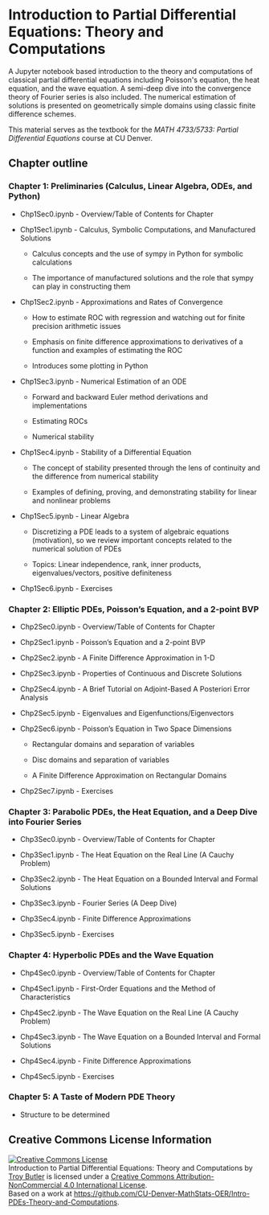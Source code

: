 # Introduction to Partial Differential Equations: Theory and Computations

A Jupyter notebook based introduction to the theory and computations of classical partial differential equations including Poisson's equation, the heat equation, and the wave equation. A semi-deep dive into the convergence theory of Fourier series is also included. The numerical estimation of solutions is presented on geometrically simple domains using classic finite difference schemes. 

This material serves as the textbook for the *MATH 4733/5733: Partial Differential Equations* course at CU Denver.

## Chapter outline

### Chapter 1: Preliminaries (Calculus, Linear Algebra, ODEs, and Python)  

- Chp1Sec0.ipynb - Overview/Table of Contents for Chapter 

- Chp1Sec1.ipynb - Calculus, Symbolic Computations, and Manufactured Solutions 

  - Calculus concepts and the use of sympy in Python for symbolic calculations 

  - The importance of manufactured solutions and the role that sympy can play in constructing them 

- Chp1Sec2.ipynb - Approximations and Rates of Convergence

  - How to estimate ROC with regression and watching out for finite precision arithmetic issues 

  - Emphasis on finite difference approximations to derivatives of a function and examples of estimating the ROC 

  - Introduces some plotting in Python 

- Chp1Sec3.ipynb - Numerical Estimation of an ODE 

  - Forward and backward Euler method derivations and implementations  

  - Estimating ROCs 

  - Numerical stability 

- Chp1Sec4.ipynb - Stability of a Differential Equation 

  - The concept of stability presented through the lens of continuity and the difference from numerical stability 

  - Examples of defining, proving, and demonstrating stability for linear and nonlinear problems 

- Chp1Sec5.ipynb - Linear Algebra 

  - Discretizing a PDE leads to a system of algebraic equations (motivation), so we review important concepts related to the numerical solution of PDEs 

  - Topics: Linear independence, rank, inner products, eigenvalues/vectors, positive definiteness 

- Chp1Sec6.ipynb - Exercises 

### Chapter 2: Elliptic PDEs, Poisson’s Equation, and a 2-point BVP 

- Chp2Sec0.ipynb - Overview/Table of Contents for Chapter 

- Chp2Sec1.ipynb - Poisson’s Equation and a 2-point BVP 

- Chp2Sec2.ipynb - A Finite Difference Approximation in 1-D 

- Chp2Sec3.ipynb - Properties of Continuous and Discrete Solutions 

- Chp2Sec4.ipynb - A Brief Tutorial on Adjoint-Based A Posteriori Error Analysis 

- Chp2Sec5.ipynb - Eigenvalues and Eigenfunctions/Eigenvectors 

- Chp2Sec6.ipynb - Poisson’s Equation in Two Space Dimensions 

  - Rectangular domains and separation of variables 

  - Disc domains and separation of variables 

  - A Finite Difference Approximation on Rectangular Domains 

- Chp2Sec7.ipynb - Exercises 

### Chapter 3: Parabolic PDEs, the Heat Equation, and a Deep Dive into Fourier Series 

- Chp3Sec0.ipynb - Overview/Table of Contents for Chapter 

- Chp3Sec1.ipynb - The Heat Equation on the Real Line (A Cauchy Problem)  

- Chp3Sec2.ipynb - The Heat Equation on a Bounded Interval and Formal Solutions 

- Chp3Sec3.ipynb - Fourier Series (A Deep Dive) 

- Chp3Sec4.ipynb - Finite Difference Approximations 

- Chp3Sec5.ipynb - Exercises 

### Chapter 4: Hyperbolic PDEs and the Wave Equation 

- Chp4Sec0.ipynb - Overview/Table of Contents for Chapter 

- Chp4Sec1.ipynb - First-Order Equations and the Method of Characteristics 

- Chp4Sec2.ipynb - The Wave Equation on the Real Line (A Cauchy Problem) 

- Chp4Sec3.ipynb - The Wave Equation on a Bounded Interval and Formal Solutions 

- Chp4Sec4.ipynb - Finite Difference Approximations 

- Chp4Sec5.ipynb - Exercises 

### Chapter 5: A Taste of Modern PDE Theory 

- Structure to be determined 

## Creative Commons License Information
<a rel="license" href="http://creativecommons.org/licenses/by-nc/4.0/"><img alt="Creative Commons License" style="border-width:0" src="https://i.creativecommons.org/l/by-nc/4.0/80x15.png" /></a><br /><span xmlns:dct="http://purl.org/dc/terms/" property="dct:title">Introduction to Partial Differential Equations: Theory and Computations</span> by <a xmlns:cc="http://creativecommons.org/ns#" href="https://github.com/CU-Denver-MathStats-OER/Intro-PDEs-Theory-and-Computations" property="cc:attributionName" rel="cc:attributionURL">Troy Butler</a> is licensed under a <a rel="license" href="http://creativecommons.org/licenses/by-nc/4.0/">Creative Commons Attribution-NonCommercial 4.0 International License</a>.<br />Based on a work at <a xmlns:dct="http://purl.org/dc/terms/" href="https://github.com/CU-Denver-MathStats-OER/Intro-PDEs-Theory-and-Computations" rel="dct:source">https://github.com/CU-Denver-MathStats-OER/Intro-PDEs-Theory-and-Computations</a>.
